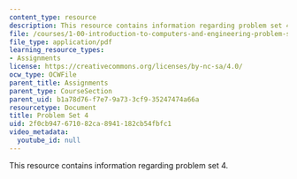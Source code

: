 ```yaml
---
content_type: resource
description: This resource contains information regarding problem set 4.
file: /courses/1-00-introduction-to-computers-and-engineering-problem-solving-spring-2012/2f0cb947671082ca8941182cb54fbfc1_MIT1_00S12_PS_4.pdf
file_type: application/pdf
learning_resource_types:
- Assignments
license: https://creativecommons.org/licenses/by-nc-sa/4.0/
ocw_type: OCWFile
parent_title: Assignments
parent_type: CourseSection
parent_uid: b1a78d76-f7e7-9a73-3cf9-35247474a66a
resourcetype: Document
title: Problem Set 4
uid: 2f0cb947-6710-82ca-8941-182cb54fbfc1
video_metadata:
  youtube_id: null
---
```

This resource contains information regarding problem set 4.